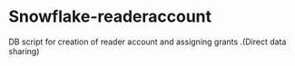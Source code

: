 # Snowflake-readeraccount
DB script for creation of reader account and assigning grants .(Direct data sharing)
